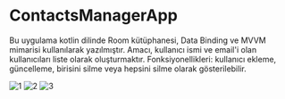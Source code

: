 # ContactsManagerApp
Bu uygulama kotlin dilinde Room kütüphanesi, Data Binding ve MVVM mimarisi kullanılarak yazılmıştır. Amacı, kullanıcı ismi ve email'i olan kullanıcıları liste olarak oluşturmaktır. Fonksiyonellikleri: kullanıcı ekleme, güncelleme, birisini silme veya hepsini silme olarak gösterilebilir.

![1](https://github.com/kutsiyilmaz/ContactsManagerApp/assets/32748588/f526c5a0-d5be-46eb-a782-d6139465ea7c)
![2](https://github.com/kutsiyilmaz/ContactsManagerApp/assets/32748588/a7a02147-f277-45a6-856a-27d1a1e025aa)
![3](https://github.com/kutsiyilmaz/ContactsManagerApp/assets/32748588/72e1e356-dcae-4aa8-9264-af232750302e)
